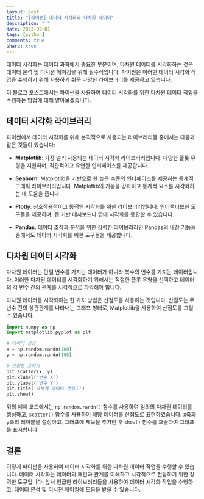 ```yaml
---
layout: post
title: "[파이썬] 데이터 시각화와 다차원 데이터"
description: " "
date: 2023-09-01
tags: [python]
comments: true
share: true
---
```


데이터 시각화는 데이터 과학에서 중요한 부분이며, 다차원 데이터를 시각화하는 것은 데이터 분석 및 디시젼 메이킹을 위해 필수적입니다. 파이썬은 이러한 데이터 시각화 작업을 수행하기 위해 사용하기 쉬운 다양한 라이브러리를 제공하고 있습니다.

이 블로그 포스트에서는 파이썬을 사용하여 데이터 시각화를 위한 다차원 데이터 작업을 수행하는 방법에 대해 알아보겠습니다.

## 데이터 시각화 라이브러리

파이썬에서 데이터 시각화를 위해 본격적으로 사용되는 라이브러리들 중에서는 다음과 같은 것들이 있습니다:

- **Matplotlib**: 가장 널리 사용되는 데이터 시각화 라이브러리입니다. 다양한 플롯 유형을 지원하며, 직관적이고 유연한 인터페이스를 제공합니다.

- **Seaborn**: Matplotlib을 기반으로 한 높은 수준의 인터페이스를 제공하는 통계적 그래픽 라이브러리입니다. Matplotlib의 기능을 강화하고 통계적 요소를 시각화하는 데 도움을 줍니다.

- **Plotly**: 상호작용적이고 동적인 시각화를 위한 라이브러리입니다. 인터랙티브한 도구들을 제공하며, 웹 기반 대시보드나 앱에 시각화를 통합할 수 있습니다.

- **Pandas**: 데이터 조작과 분석을 위한 강력한 라이브러리인 Pandas의 내장 기능들 중에서도 데이터 시각화를 위한 도구들을 제공합니다.

## 다차원 데이터 시각화

다차원 데이터는 단일 변수를 가지는 데이터가 아니라 복수의 변수를 가지는 데이터입니다. 이러한 다차원 데이터를 시각화하기 위해서는 적절한 플롯 유형을 선택하고 데이터의 각 변수 간의 관계를 시각적으로 파악해야 합니다.

다차원 데이터를 시각화하는 한 가지 방법은 산점도를 사용하는 것입니다. 산점도는 두 변수 간의 상관관계를 나타내는 그래프 형태로, Matplotlib을 사용하여 산점도를 그릴 수 있습니다.

```python
import numpy as np
import matplotlib.pyplot as plt

# 데이터 생성
x = np.random.randn(100)
y = np.random.randn(100)

# 산점도 그리기
plt.scatter(x, y)
plt.xlabel('변수 X')
plt.ylabel('변수 Y')
plt.title('다차원 데이터 산점도')
plt.show()
```

위의 예제 코드에서는 `np.random.randn()` 함수를 사용하여 임의의 다차원 데이터를 생성하고, `scatter()` 함수를 사용하여 해당 데이터를 산점도로 표현하였습니다. x축과 y축의 레이블을 설정하고, 그래프에 제목을 추가한 후 `show()` 함수를 호출하여 그래프를 표시합니다.

## 결론

이렇게 파이썬을 사용하여 데이터 시각화를 위한 다차원 데이터 작업을 수행할 수 있습니다. 데이터 시각화는 데이터의 패턴과 관계를 이해하고 시각적으로 전달하기 위한 강력한 도구입니다. 앞서 언급한 라이브러리들을 사용하여 데이터 시각화 작업을 수행하고, 데이터 분석 및 디시젼 메이킹에 도움을 받을 수 있습니다.